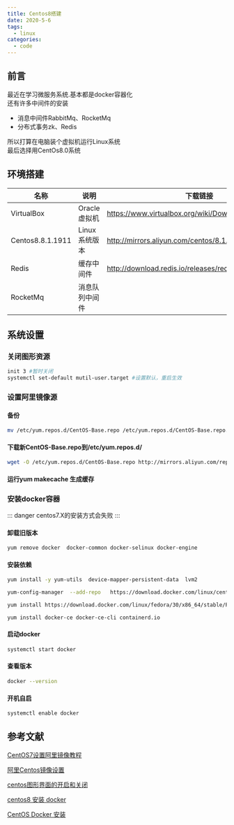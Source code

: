 ```yaml
---
title: Centos8搭建
date: 2020-5-6
tags:
  - linux
categories:
  - code
---
```


## 前言
最近在学习微服务系统.基本都是docker容器化\
还有许多中间件的安装
-   消息中间件RabbitMq、RocketMq
-   分布式事务zk、Redis

所以打算在电脑装个虚拟机运行Linux系统\
最后选择用CentOs8.0系统

## 环境搭建
|名称|说明|下载链接
|-|-|-
|VirtualBox|Oracle虚拟机|https://www.virtualbox.org/wiki/Downloads
|Centos8.8.1.1911|Linux系统版本|http://mirrors.aliyun.com/centos/8.1.1911/isos/x86_64/
|Redis|缓存中间件|http://download.redis.io/releases/redis-5.0.8.tar.gz
|RocketMq|消息队列中间件|

## 系统设置
### 关闭图形资源
``` sh
init 3 #暂时关闭
systemctl set-default mutil-user.target #设置默认，重启生效
```
### 设置阿里镜像源
#### 备份
``` sh
mv /etc/yum.repos.d/CentOS-Base.repo /etc/yum.repos.d/CentOS-Base.repo.backup
```
#### 下载新CentOS-Base.repo到/etc/yum.repos.d/
``` sh
wget -O /etc/yum.repos.d/CentOS-Base.repo http://mirrors.aliyun.com/repo/Centos-8.repo
```
#### 运行yum makecache 生成缓存

### 安装docker容器
::: danger
centos7.X的安装方式会失败
::: 
#### 卸载旧版本
``` sh
yum remove docker  docker-common docker-selinux docker-engine
```
#### 安装依赖
``` sh
yum install -y yum-utils  device-mapper-persistent-data  lvm2

yum-config-manager  --add-repo   https://download.docker.com/linux/centos/docker-ce.repo

yum install https://download.docker.com/linux/fedora/30/x86_64/stable/Packages/containerd.io-1.2.6-3.3.fc30.x86_64.rpm

yum install docker-ce docker-ce-cli containerd.io
```
#### 启动docker
``` sh
systemctl start docker
```
#### 查看版本
``` sh
docker --version
```
#### 开机自启
``` sh
systemctl enable docker
```

## 参考文献
[CentOS7设置阿里镜像教程](https://www.cnblogs.com/zhaoyanhaoBlog/p/12118473.html)

[阿里Centos镜像设置](https://developer.aliyun.com/mirror/centos?spm=a2c6h.13651102.0.0.3e221b11QPgwkB)

[centos图形界面的开启和关闭](https://www.cnblogs.com/beyang/p/8513215.html)

[centos8 安装 docker](https://www.cnblogs.com/yadongliang/p/12535004.html)

[CentOS Docker 安装](https://www.runoob.com/docker/centos-docker-install.html)